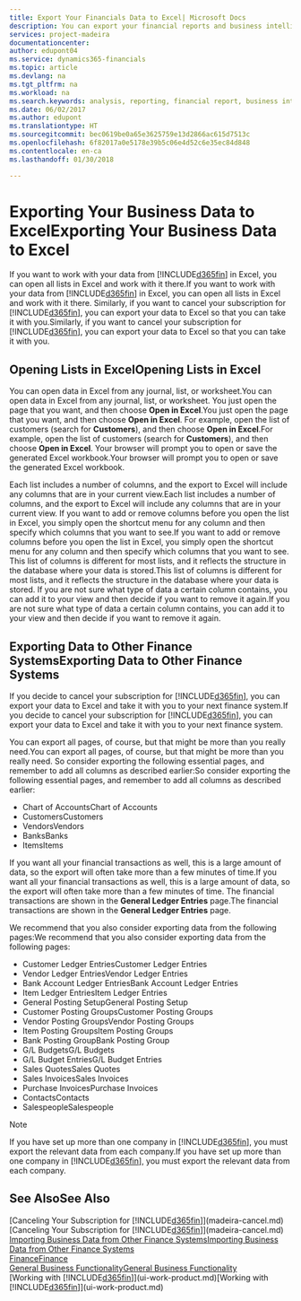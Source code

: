 ```yaml
---
title: Export Your Financials Data to Excel| Microsoft Docs
description: You can export your financial reports and business intelligence data from Finance and Operations, Business edition  to Excel, or open your Financials data in Excel.
services: project-madeira
documentationcenter: 
author: edupont04
ms.service: dynamics365-financials
ms.topic: article
ms.devlang: na
ms.tgt_pltfrm: na
ms.workload: na
ms.search.keywords: analysis, reporting, financial report, business intelligence, BI, Excel
ms.date: 06/02/2017
ms.author: edupont
ms.translationtype: HT
ms.sourcegitcommit: bec0619be0a65e3625759e13d2866ac615d7513c
ms.openlocfilehash: 6f82017a0e5178e39b5c06e4d52c6e35ec84d848
ms.contentlocale: en-ca
ms.lasthandoff: 01/30/2018

---
```

# <a name="exporting-your-business-data-to-excel"></a><span data-ttu-id="6b35f-103">Exporting Your Business Data to Excel</span><span class="sxs-lookup"><span data-stu-id="6b35f-103">Exporting Your Business Data to Excel</span></span>
<span data-ttu-id="6b35f-104">If you want to work with your data from [!INCLUDE[d365fin](includes/d365fin_md.md)] in Excel, you can open all lists in Excel and work with it there.</span><span class="sxs-lookup"><span data-stu-id="6b35f-104">If you want to work with your data from [!INCLUDE[d365fin](includes/d365fin_md.md)] in Excel, you can open all lists in Excel and work with it there.</span></span> <span data-ttu-id="6b35f-105">Similarly, if you want to cancel your subscription for [!INCLUDE[d365fin](includes/d365fin_md.md)], you can export your data to Excel so that you can take it with you.</span><span class="sxs-lookup"><span data-stu-id="6b35f-105">Similarly, if you want to cancel your subscription for [!INCLUDE[d365fin](includes/d365fin_md.md)], you can export your data to Excel so that you can take it with you.</span></span>

## <a name="opening-lists-in-excel"></a><span data-ttu-id="6b35f-106">Opening Lists in Excel</span><span class="sxs-lookup"><span data-stu-id="6b35f-106">Opening Lists in Excel</span></span>
<span data-ttu-id="6b35f-107">You can open data in Excel from any journal, list, or worksheet.</span><span class="sxs-lookup"><span data-stu-id="6b35f-107">You can open data in Excel from any journal, list, or worksheet.</span></span> <span data-ttu-id="6b35f-108">You just open the page that you want, and then choose **Open in Excel**.</span><span class="sxs-lookup"><span data-stu-id="6b35f-108">You just open the page that you want, and then choose **Open in Excel**.</span></span> <span data-ttu-id="6b35f-109">For example, open the list of customers (search for **Customers**), and then choose **Open in Excel**.</span><span class="sxs-lookup"><span data-stu-id="6b35f-109">For example, open the list of customers (search for **Customers**), and then choose **Open in Excel**.</span></span> <span data-ttu-id="6b35f-110">Your browser will prompt you to open or save the generated Excel workbook.</span><span class="sxs-lookup"><span data-stu-id="6b35f-110">Your browser will prompt you to open or save the generated Excel workbook.</span></span>  

<span data-ttu-id="6b35f-111">Each list includes a number of columns, and the export to Excel will include any columns that are in your current view.</span><span class="sxs-lookup"><span data-stu-id="6b35f-111">Each list includes a number of columns, and the export to Excel will include any columns that are in your current view.</span></span> <span data-ttu-id="6b35f-112">If you want to add or remove columns before you open the list in Excel, you simply open the shortcut menu for any column and then specify which columns that you want to see.</span><span class="sxs-lookup"><span data-stu-id="6b35f-112">If you want to add or remove columns before you open the list in Excel, you simply open the shortcut menu for any column and then specify which columns that you want to see.</span></span> <span data-ttu-id="6b35f-113">This list of columns is different for most lists, and it reflects the structure in the database where your data is stored.</span><span class="sxs-lookup"><span data-stu-id="6b35f-113">This list of columns is different for most lists, and it reflects the structure in the database where your data is stored.</span></span> <span data-ttu-id="6b35f-114">If you are not sure what type of data a certain column contains, you can add it to your view and then decide if you want to remove it again.</span><span class="sxs-lookup"><span data-stu-id="6b35f-114">If you are not sure what type of data a certain column contains, you can add it to your view and then decide if you want to remove it again.</span></span>  

## <a name="exporting-data-to-other-finance-systems"></a><span data-ttu-id="6b35f-115">Exporting Data to Other Finance Systems</span><span class="sxs-lookup"><span data-stu-id="6b35f-115">Exporting Data to Other Finance Systems</span></span>
<span data-ttu-id="6b35f-116">If you decide to cancel your subscription for [!INCLUDE[d365fin](includes/d365fin_md.md)], you can export your data to Excel and take it with you to your next finance system.</span><span class="sxs-lookup"><span data-stu-id="6b35f-116">If you decide to cancel your subscription for [!INCLUDE[d365fin](includes/d365fin_md.md)], you can export your data to Excel and take it with you to your next finance system.</span></span>  

<span data-ttu-id="6b35f-117">You can export all pages, of course, but that might be more than you really need.</span><span class="sxs-lookup"><span data-stu-id="6b35f-117">You can export all pages, of course, but that might be more than you really need.</span></span> <span data-ttu-id="6b35f-118">So consider exporting the following essential pages, and remember to add all columns as described earlier:</span><span class="sxs-lookup"><span data-stu-id="6b35f-118">So consider exporting the following essential pages, and remember to add all columns as described earlier:</span></span>  

* <span data-ttu-id="6b35f-119">Chart of Accounts</span><span class="sxs-lookup"><span data-stu-id="6b35f-119">Chart of Accounts</span></span>  
* <span data-ttu-id="6b35f-120">Customers</span><span class="sxs-lookup"><span data-stu-id="6b35f-120">Customers</span></span>  
* <span data-ttu-id="6b35f-121">Vendors</span><span class="sxs-lookup"><span data-stu-id="6b35f-121">Vendors</span></span>  
* <span data-ttu-id="6b35f-122">Banks</span><span class="sxs-lookup"><span data-stu-id="6b35f-122">Banks</span></span>  
* <span data-ttu-id="6b35f-123">Items</span><span class="sxs-lookup"><span data-stu-id="6b35f-123">Items</span></span>  

<span data-ttu-id="6b35f-124">If you want all your financial transactions as well, this is a large amount of data, so the export will often take more than a few minutes of time.</span><span class="sxs-lookup"><span data-stu-id="6b35f-124">If you want all your financial transactions as well, this is a large amount of data, so the export will often take more than a few minutes of time.</span></span> <span data-ttu-id="6b35f-125">The financial transactions are shown in the **General Ledger Entries** page.</span><span class="sxs-lookup"><span data-stu-id="6b35f-125">The financial transactions are shown in the **General Ledger Entries** page.</span></span>  

<span data-ttu-id="6b35f-126">We recommend that you also consider exporting data from the following pages:</span><span class="sxs-lookup"><span data-stu-id="6b35f-126">We recommend that you also consider exporting data from the following pages:</span></span>  

* <span data-ttu-id="6b35f-127">Customer Ledger Entries</span><span class="sxs-lookup"><span data-stu-id="6b35f-127">Customer Ledger Entries</span></span>  
* <span data-ttu-id="6b35f-128">Vendor Ledger Entries</span><span class="sxs-lookup"><span data-stu-id="6b35f-128">Vendor Ledger Entries</span></span>  
* <span data-ttu-id="6b35f-129">Bank Account Ledger Entries</span><span class="sxs-lookup"><span data-stu-id="6b35f-129">Bank Account Ledger Entries</span></span>  
* <span data-ttu-id="6b35f-130">Item Ledger Entries</span><span class="sxs-lookup"><span data-stu-id="6b35f-130">Item Ledger Entries</span></span>  
* <span data-ttu-id="6b35f-131">General Posting Setup</span><span class="sxs-lookup"><span data-stu-id="6b35f-131">General Posting Setup</span></span>  
* <span data-ttu-id="6b35f-132">Customer Posting Groups</span><span class="sxs-lookup"><span data-stu-id="6b35f-132">Customer Posting Groups</span></span>  
* <span data-ttu-id="6b35f-133">Vendor Posting Groups</span><span class="sxs-lookup"><span data-stu-id="6b35f-133">Vendor Posting Groups</span></span>  
* <span data-ttu-id="6b35f-134">Item Posting Groups</span><span class="sxs-lookup"><span data-stu-id="6b35f-134">Item Posting Groups</span></span>  
* <span data-ttu-id="6b35f-135">Bank Posting Group</span><span class="sxs-lookup"><span data-stu-id="6b35f-135">Bank Posting Group</span></span>  
* <span data-ttu-id="6b35f-136">G/L Budgets</span><span class="sxs-lookup"><span data-stu-id="6b35f-136">G/L Budgets</span></span>  
* <span data-ttu-id="6b35f-137">G/L Budget Entries</span><span class="sxs-lookup"><span data-stu-id="6b35f-137">G/L Budget Entries</span></span>  
* <span data-ttu-id="6b35f-138">Sales Quotes</span><span class="sxs-lookup"><span data-stu-id="6b35f-138">Sales Quotes</span></span>  
* <span data-ttu-id="6b35f-139">Sales Invoices</span><span class="sxs-lookup"><span data-stu-id="6b35f-139">Sales Invoices</span></span>  
* <span data-ttu-id="6b35f-140">Purchase Invoices</span><span class="sxs-lookup"><span data-stu-id="6b35f-140">Purchase Invoices</span></span>  
* <span data-ttu-id="6b35f-141">Contacts</span><span class="sxs-lookup"><span data-stu-id="6b35f-141">Contacts</span></span>  
* <span data-ttu-id="6b35f-142">Salespeople</span><span class="sxs-lookup"><span data-stu-id="6b35f-142">Salespeople</span></span>  

> [!NOTE]  
>   <span data-ttu-id="6b35f-143">If you have set up more than one company in [!INCLUDE[d365fin](includes/d365fin_md.md)], you must export the relevant data from each company.</span><span class="sxs-lookup"><span data-stu-id="6b35f-143">If you have set up more than one company in [!INCLUDE[d365fin](includes/d365fin_md.md)], you must export the relevant data from each company.</span></span>

## <a name="see-also"></a><span data-ttu-id="6b35f-144">See Also</span><span class="sxs-lookup"><span data-stu-id="6b35f-144">See Also</span></span>
<span data-ttu-id="6b35f-145">[Canceling Your Subscription for [!INCLUDE[d365fin](includes/d365fin_md.md)]](madeira-cancel.md)</span><span class="sxs-lookup"><span data-stu-id="6b35f-145">[Canceling Your Subscription for [!INCLUDE[d365fin](includes/d365fin_md.md)]](madeira-cancel.md)</span></span>  
[<span data-ttu-id="6b35f-146">Importing Business Data from Other Finance Systems</span><span class="sxs-lookup"><span data-stu-id="6b35f-146">Importing Business Data from Other Finance Systems</span></span>](upload-data.md)  
[<span data-ttu-id="6b35f-147">Finance</span><span class="sxs-lookup"><span data-stu-id="6b35f-147">Finance</span></span>](finance.md)  
[<span data-ttu-id="6b35f-148">General Business Functionality</span><span class="sxs-lookup"><span data-stu-id="6b35f-148">General Business Functionality</span></span>](ui-across-business-areas.md)  
<span data-ttu-id="6b35f-149">[Working with [!INCLUDE[d365fin](includes/d365fin_md.md)]](ui-work-product.md)</span><span class="sxs-lookup"><span data-stu-id="6b35f-149">[Working with [!INCLUDE[d365fin](includes/d365fin_md.md)]](ui-work-product.md)</span></span>  

